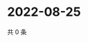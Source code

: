 # 2022-08-25

共 0 条

<!-- BEGIN WEIBO -->
<!-- 最后更新时间 Thu Aug 25 2022 19:15:31 GMT+0800 (China Standard Time) -->

<!-- END WEIBO -->
